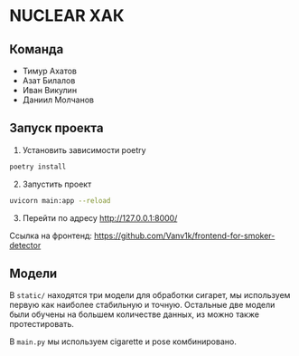 # NUCLEAR ХАК

## Команда
- Тимур Ахатов
- Азат Билалов
- Иван Викулин
- Даниил Молчанов

## Запуск проекта
1. Установить зависимости poetry
```bash
poetry install
```

2. Запустить проект
```bash
uvicorn main:app --reload
```

3. Перейти по адресу http://127.0.0.1:8000/

Ссылка на фронтенд: https://github.com/Vanv1k/frontend-for-smoker-detector

## Модели

В `static/` находятся три модели для обработки сигарет, мы используем первую как наиболее стабильную и точную.
Остальные две модели были обучены на большем количестве данных, из можно также протестировать.

В `main.py` мы используем cigarette и pose комбинировано.

